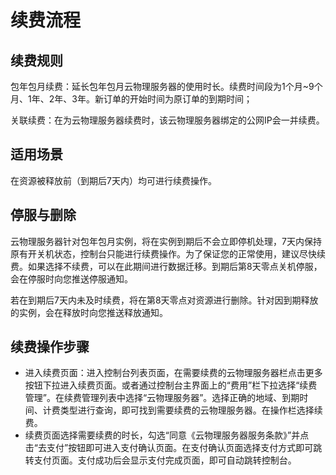 # 续费流程

## 续费规则
包年包月续费：延长包年包月云物理服务器的使用时长。续费时间段为1个月~9个月、1年、2年、3年。新订单的开始时间为原订单的到期时间；

关联续费：在为云物理服务器续费时，该云物理服务器绑定的公网IP会一并续费。

## 适用场景
在资源被释放前（到期后7天内）均可进行续费操作。

## 停服与删除
云物理服务器针对包年包月实例，将在实例到期后不会立即停机处理，7天内保持原有开关机状态，控制台只能进行续费操作。为了保证您的正常使用，建议尽快续费。如果选择不续费，可以在此期间进行数据迁移。到期后第8天零点关机停服，会在停服时向您推送停服通知。

若在到期后7天内未及时续费，将在第8天零点对资源进行删除。针对因到期释放的实例，会在释放时向您推送释放通知。

## 续费操作步骤
- 进入续费页面：进入控制台列表页面，在需要续费的云物理服务器栏点击更多按钮下拉进入续费页面。或者通过控制台主界面上的“费用”栏下拉选择“续费管理”。在续费管理列表中选择“云物理服务器”。选择正确的地域、到期时间、计费类型进行查询，即可找到需要续费的云物理服务器。在操作栏选择续费。
- 续费页面选择需要续费的时长，勾选“同意《云物理服务器服务条款》”并点击“去支付”按钮即可进入支付确认页面。在支付确认页面选择支付方式即可跳转支付页面。支付成功后会显示支付完成页面，即可自动跳转控制台。
